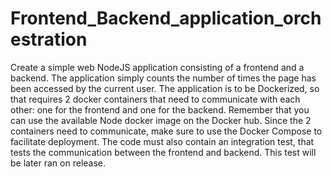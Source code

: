 # Frontend_Backend_application_orchestration
Create a simple web NodeJS application consisting of a frontend and a backend. The application simply counts the number of times the page has been accessed by the current user.  The application is to be Dockerized, so that requires 2 docker containers that need to communicate with each other: one for the frontend and one for the backend. Remember that you can use the available Node docker image on the Docker hub. Since the 2 containers need to communicate, make sure to use the Docker Compose to facilitate deployment.  The code must also contain an integration test, that tests the communication between the frontend and backend. This test will be later ran on release.
